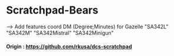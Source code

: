# Scratchpad-Bears

--> Add features coord DM (Degree;Minutes) for Gazelle
"SA342L" "SA342M" "SA342Mistral" "SA342Minigun" 

#### Origin : https://github.com/rkusa/dcs-scratchpad
